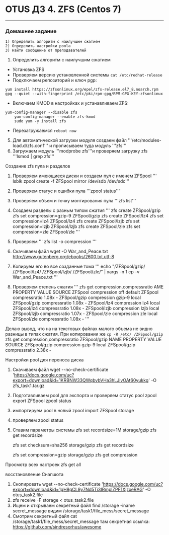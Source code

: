 # OTUS ДЗ 4. ZFS (Centos 7)
-----------------------------------------------------------------------
### Домашнее задание

    1) Определить алгоритм с наилучшим сжатием
    2) Определить настройки poola
    3) Найти сообщение от преподавателей


1. Определить алгоритм с наилучшим сжатием
- Установка ZFS
- Проверяем версию установленной системы ```cat /etc/redhat-release```
- Подключаем репозиторий и ключ pgp:
```
yum install https://zfsonlinux.org/epel/zfs-release.el7_8.noarch.rpm
gpg --quiet --with-fingerprint /etc/pki/rpm-gpg/RPM-GPG-KEY-zfsonlinux
```
- Включаем KMOD в настройках и устанавливаем ZFS:
```
yum-config-manager --disable zfs
    yum-config-manager --enable zfs-kmod
    sudo yum -y install zfs
```
- Перезагружаемся ```reboot now```

5. Для автоматической загрузки модуля создаем файл '''/etc/modules-load.d/zfs.conf''' и прописываем туда модуль '''zfs''' 
6. Загружаем модуль '''modprobe zfs'''и проверяем загрузку zfs '''lsmod | grep zfs'''

Создание zfs пула и разделов 
1. Проверяем имеющиеся диски  и создаем пул c именем ZFSpool
''' lsblk
    zpool create -f ZFSpool mirror /dev/sdb /dev/sdc'''

2. Проверяем статус и ошибки пула '''zpool status'''
3. Проверяем объем и точку монтирования пула '''zfs list'''
4. Создаем разделы с разным типом сжатия
'''
   zfs create ZFSpool/gzip
   zfs set compression=gzip-9 ZFSpool/gzip
   zfs create ZFSpool/lz4
   zfs set compression=lz4 ZFSpool/lz4
   zfs create ZFSpool/lzjb
   zfs set compression=lzjb ZFSpool/lzjb
   zfs create ZFSpool/zle
   zfs set compression=zle ZFSpool/zle  '''
5. Проверяем ''' zfs list -o compression '''
6. Скачиваем файл wget -O War_and_Peace.txt http://www.gutenberg.org/ebooks/2600.txt.utf-8
7. Копируем его во все созданные тома
''' echo "/ZFSpool/gzip/ /ZFSpool/lz4/ /ZFSpool/lzjb/ /ZFSpool/zle/" | xargs -n 1 cp -v War_and_Peace.txt '''
8. Проверяем степень сжатия 
'''
zfs get compression,compressratio
AME          PROPERTY       VALUE     SOURCE
ZFSpool       compression    off       default
ZFSpool       compressratio  1.08x     -
ZFSpool/gzip  compression    gzip-9    local
ZFSpool/gzip  compressratio  1.08x     -
ZFSpool/lz4   compression    lz4       local
ZFSpool/lz4   compressratio  1.08x     -
ZFSpool/lzjb  compression    lzjb      local
ZFSpool/lzjb  compressratio  1.07x     -
ZFSpool/zle   compression    zle       local
ZFSpool/zle   compressratio  1.08x     -     '''

Делаю вывод, что на на текстовых файлах малого объема не видно разницы в типах сжатия.
При копировании же ```cp -R /etc/ /ZFSpool/gzip```
zfs get compression,compressratio ZFSpool/gzip
NAME          PROPERTY       VALUE     SOURCE
ZFSpool/gzip  compression    gzip-9    local
ZFSpool/gzip  compressratio  2.38x     -

Настройки pool для переноса диска
1. Скачиваем файл
    wget --no-check-certificate 'https://docs.google.com/uc?export=download&id=1KRBNW33QWqbvbVHa3hLJivOAt60yukkg' -O zfs_task1.tar.gz
2. Подготавливаем pool для экспорта и проверяем статус pool
zpool export ZFSpool
zpool status
3.  импортируем pool в новый
zpool import ZFSpool storage
4. проверяем zpool status
5. Ставим параметры системы
    zfs set recordsize=1M storage/gzip
    zfs get recordsize

    zfs set checksum=sha256 storage/gzip
    zfs get recordsize

    zfs set compression=gzip storage/gzip
    zfs get compression

Просмотр всех настроек 
    zfs get all

восстановление Снапшота
1. Скопировать
    wget --no-check-certificate 'https://docs.google.com/uc?export=download&id=1gH8gCL9y7Nd5Ti3IRmplZPF1XjzxeRAG' -O otus_task2.file
2. zfs  receive  -F storage < otus_task2.file
3. Ищем и открываем секретный файл
    find /storage -iname secret_message
видим 
    /storage/task1/file_mess/secret_message
4.  Смотрим секретный файл
    cat /storage/task1/file_mess/secret_message
там секретная ссылка:
    https://github.com/sindresorhus/awesome


